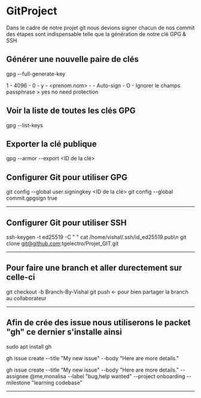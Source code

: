 # GitProject

Dans le cadre de notre projet git nous devions signer chacun de nos commit des étapes sont indispensable telle que la génération de notre clé GPG & SSH

## Générer une nouvelle paire de clés
gpg --full-generate-key

1 - 4096 - 0 - y - <prenom.nom> - <mail git> - Auto-sign - O - Ignorer le champs passphrase > yes no need protection

## Voir la liste de toutes les clés GPG
gpg --list-keys

## Exporter la clé publique
gpg --armor --export <ID de la clé>

## Configurer Git pour utiliser GPG
git config --global user.signingkey <ID de la clé>
git config --global commit.gpgsign true

---------------------

## Configurer Git pour utiliser SSH

ssh-keygen -t ed25519  -C " "
cat /home/vishal/.ssh/id_ed25519.pub\n
git clone git@github.com:tgelectro/Projet_GIT.git

---------------------

## Pour faire une branch et aller durectement sur celle-ci

git checkout -b Branch-By-Vishal
git push <- pour bien partager la branch au collaborateur

---------------------

## Afin de crée des issue nous utiliserons le packet "gh" ce dernier s'installe ainsi

sudo apt install gh

gh issue create --title "My new issue" --body "Here are more details."

gh issue create --title "My new issue" --body "Here are more details." --assignee @me,monalisa --label "bug,help wanted" --project onboarding --milestone "learning codebase"

---------------------

